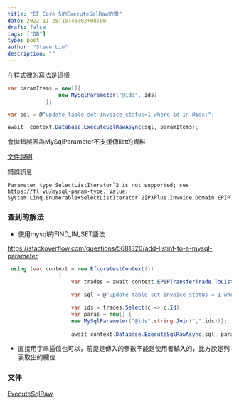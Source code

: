 ```yaml
---
title: "EF Core 5的ExecuteSqlRaw的雷"
date: 2022-11-25T15:46:02+08:00
draft: false
tags: ["DB"]
type: post
author: "Steve Lin"
description: ""
---
```

在程式裡的寫法是這樣
```C#
var paramItems = new[]{
                new MySqlParameter("@ids", ids)
            };

var sql = @"update table set invoice_status=1 where id in @ids;";

await _context.Database.ExecuteSqlRawAsync(sql, paramItems);
```
會拋錯誤因為MySqlParameter不支援傳list的資料

[文件說明](https://mysqlconnector.net/troubleshooting/parameter-types/)

錯誤訊息
```
Parameter type SelectListIterator`2 is not supported; see https://fl.vu/mysql-param-type. Value: System.Linq.Enumerable+SelectListIterator`2[PXPlus.Invoice.Domain.EPIPTransferTradeAgg.EPIPTransferTrade,System.Int64]
```

### 查到的解法
- 使用mysql的FIND_IN_SET語法

https://stackoverflow.com/questions/5681320/add-listint-to-a-mysql-parameter
```C#
 using (var context = new EfcoretestContext())
                {
                    var trades = await context.EPIPTransferTrade.ToListAsync();

                    var sql = @"update table set invoice_status = 1 where FIND_IN_SET(id,@ids);";

                    var ids = trades.Select(c => c.Id);
                    var paras = new[] {
                    new MySqlParameter("@ids",string.Join(",",ids))};
                  
                    await context.Database.ExecuteSqlRawAsync(sql, paras);
```
- 直接用字串插值也可以，前提是傳入的參數不能是使用者輸入的，比方說是列表取出的欄位

### 文件
[ExecuteSqlRaw](https://learn.microsoft.com/en-us/dotnet/api/microsoft.entityframeworkcore.relationaldatabasefacadeextensions.executesqlraw?view=efcore-5.0#microsoft-entityframeworkcore-relationaldatabasefacadeextensions-executesqlraw(microsoft-entityframeworkcore-infrastructure-databasefacade-system-string-system-collections-generic-ienumerable((system-object))))
